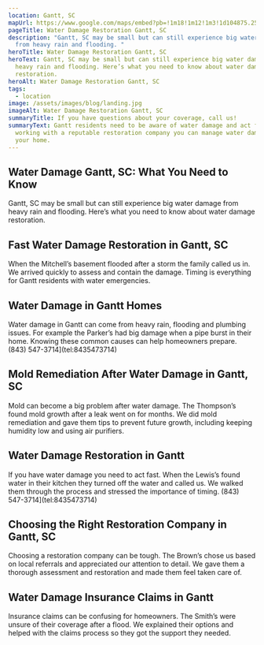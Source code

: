 ```yaml
---
location: Gantt, SC
mapUrl: https://www.google.com/maps/embed?pb=!1m18!1m12!1m3!1d104875.25717913116!2d-82.48680099697025!3d34.771918254849275!2m3!1f0!2f0!3f0!3m2!1i1024!2i768!4f13.1!3m3!1m2!1s0x88583ab693631497%3A0x89f740b11c510ba1!2sGantt%2C%20SC%2C%20USA!5e0!3m2!1sen!2sph!4v1728669674848!5m2!1sen!2sph
pageTitle: Water Damage Restoration Gantt, SC
description: "Gantt, SC may be small but can still experience big water damage
  from heavy rain and flooding. "
heroTitle: Water Damage Restoration Gantt, SC
heroText: Gantt, SC may be small but can still experience big water damage from
  heavy rain and flooding. Here’s what you need to know about water damage
  restoration.
heroAlt: Water Damage Restoration Gantt, SC
tags:
  - location
image: /assets/images/blog/landing.jpg
imageAlt: Water Damage Restoration Gantt, SC
summaryTitle: If you have questions about your coverage, call us!
summaryText: Gantt residents need to be aware of water damage and act fast. By
  working with a reputable restoration company you can manage water damage and
  your home.
---
```

## Water Damage Gantt, SC: What You Need to Know

Gantt, SC may be small but can still experience big water damage from heavy rain and flooding. Here’s what you need to know about water damage restoration.



## Fast Water Damage Restoration in Gantt, SC

When the Mitchell’s basement flooded after a storm the family called us in. We arrived quickly to assess and contain the damage. Timing is everything for Gantt residents with water emergencies.



## Water Damage in Gantt Homes

Water damage in Gantt can come from heavy rain, flooding and plumbing issues. For example the Parker’s had big damage when a pipe burst in their home. Knowing these common causes can help homeowners prepare. (843) 547-3714](tel:8435473714)



## Mold Remediation After Water Damage in Gantt, SC

Mold can become a big problem after water damage. The Thompson’s found mold growth after a leak went on for months. We did mold remediation and gave them tips to prevent future growth, including keeping humidity low and using air purifiers.



## Water Damage Restoration in Gantt

If you have water damage you need to act fast. When the Lewis’s found water in their kitchen they turned off the water and called us. We walked them through the process and stressed the importance of timing. (843) 547-3714](tel:8435473714)



## Choosing the Right Restoration Company in Gantt, SC

Choosing a restoration company can be tough. The Brown’s chose us based on local referrals and appreciated our attention to detail. We gave them a thorough assessment and restoration and made them feel taken care of.



## Water Damage Insurance Claims in Gantt

Insurance claims can be confusing for homeowners. The Smith’s were unsure of their coverage after a flood. We explained their options and helped with the claims process so they got the support they needed.
